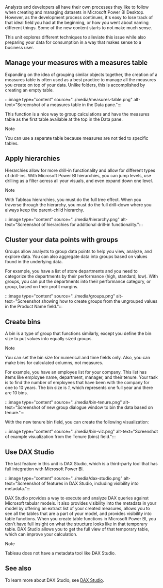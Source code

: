 Analysts and developers all have their own processes they like to follow when creating and managing datasets in Microsoft Power BI Desktop. However, as the development process continues, it's easy to lose track of that ideal field you had at the beginning, or how you went about naming different things. Some of the new content starts to not make much sense.

This unit explores different techniques to alleviate this issue while also preparing your data for consumption in a way that makes sense to a business user.

## Manage your measures with a measures table

Expanding on the idea of grouping similar objects together, the creation of a measures table is often used as a best practice to manage all the measures you create on top of your data. Unlike folders, this is accomplished by creating an empty table.

:::image type="content" source="../media/measures-table.png" alt-text="Screenshot of a measures table in the Data pane.":::

This function is a nice way to group calculations and have the measures table as the first table available at the top in the Data pane.

> [!NOTE]
> You can use a separate table because measures are not tied to specific tables.

## Apply hierarchies

Hierarchies allow for more drill-in functionality and allow for different types of drill-ins. With Microsoft Power BI hierarchies, you can jump levels, use drilling as a filter across all your visuals, and even expand down one level.

> [!NOTE]
> With Tableau hierarchies, you must do the full tree effect. When you traverse through the hierarchy, you must do the full drill-down where you always keep the parent-child hierarchy.

:::image type="content" source="../media/hierarchy.png" alt-text="Screenshot of hierarchies for additional drill-in functionality.":::

## Cluster your data points with groups

Groups allow analysts to group data points to help you view, analyze, and explore data. You can also aggregate data into groups based on values found in the underlying data.

For example, you have a list of store departments and you need to categorize the departments by their performance (high, standard, low). With groups, you can put the departments into their performance category, or group, based on their profit margins.

:::image type="content" source="../media/groups.png" alt-text="Screenshot showing how to create groups from the ungrouped values in the Product Name field.":::

## Create bins

A bin is a type of group that functions similarly, except you define the bin size to put values into equally sized groups.

> [!NOTE]
> You can set the bin size for numerical and time fields only. Also, you can make bins for calculated columns, not measures.

For example, you have an employee list for your company. This list has items like employee name, department, manager, and their tenure. Your task is to find the number of employees that have been with the company for one to 10 years. The bin size is *1*, which represents one full year and there are 10 bins.

:::image type="content" source="../media/bin-tenure.png" alt-text="Screenshot of new group dialogue window to bin the data based on tenure.":::

With the new tenure bin field, you can create the following visualization:

:::image type="content" source="../media/bin-viz.png" alt-text="Screenshot of example visualization from the Tenure (bins) field.":::

## Use DAX Studio

The last feature in this unit is DAX Studio, which is a third-party tool that has full integration with Microsoft Power BI.

:::image type="content" source="../media/dax-studio.png" alt-text="Screenshot of features in DAX Studio, including visibility into metadata.":::

DAX Studio provides a way to execute and analyze DAX queries against Microsoft tabular models. It also provides visibility into the metadata in your model by offering an extract list of your created measures, allows you to see all the tables that are a part of your model, and provides visibility into table functions. When you create table functions in Microsoft Power BI, you don't have full insight on what the structure looks like in that temporary table. DAX Studio allows you to get the full view of that temporary table, which can improve your calculation.

> [!NOTE]
> Tableau does not have a metadata tool like DAX Studio.

## See also

To learn more about DAX Studio, see [DAX Studio](https://daxstudio.org/).
